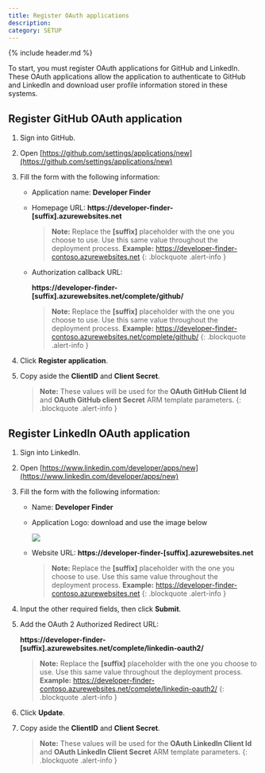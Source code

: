 ```yaml
---
title: Register OAuth applications
description:
category: SETUP
---
```


{% include header.md %}

To start, you must register OAuth applications for GitHub and LinkedIn. These OAuth applications allow the application to authenticate to GitHub and LinkedIn and download user profile information stored in these systems.

## Register GitHub OAuth application

1. Sign into GitHub.
2. Open [https://github.com/settings/applications/new](https://github.com/settings/applications/new)
3. Fill the form with the following information:

   * Application name: **Developer Finder**

   * Homepage URL: **https://developer-finder-[suffix].azurewebsites.net**

      > **Note:** Replace the **[suffix]** placeholder with the one you choose to use. Use this same value throughout the deployment process.
      > **Example:**
      >   https://developer-finder-contoso.azurewebsites.net
      {: .blockquote .alert-info }

   * Authorization callback URL:

     **https://developer-finder-[suffix].azurewebsites.net/complete/github/**

     > **Note:** Replace the **[suffix]** placeholder with the one you choose to use.  Use this same value throughout the deployment process.
     > **Example:**
     >   https://developer-finder-contoso.azurewebsites.net/complete/github/
     {: .blockquote .alert-info }

4. Click **Register application**.
5. Copy aside the **ClientID** and **Client Secret**.

   > **Note:** These values will be used for the **OAuth GitHub Client Id** and **OAuth GitHub client Secret** ARM template parameters.
   {: .blockquote .alert-info }

## Register LinkedIn OAuth application

1. Sign into LinkedIn.

2. Open [https://www.linkedin.com/developer/apps/new](https://www.linkedin.com/developer/apps/new)

3. Fill the form with the following information:

   * Name: **Developer Finder**

   * Application Logo: download and use the image below

     ![]({{site.baseurl}}/img/developer-finder.png)

   * Website URL: **https://developer-finder-[suffix].azurewebsites.net**
      > **Note:** Replace the **[suffix]** placeholder with the one you choose to use.  Use this same value throughout the deployment process.
      > **Example:**
      >   https://developer-finder-contoso.azurewebsites.net
      {: .blockquote .alert-info }

4. Input the other required fields, then click **Submit**.

5. Add the OAuth 2 Authorized Redirect URL: 

   **https://developer-finder-[suffix].azurewebsites.net/complete/linkedin-oauth2/**

   > **Note:** Replace the **[suffix]** placeholder with the one you choose to use.  Use this same value throughout the deployment process.
   > **Example:**
   >   https://developer-finder-contoso.azurewebsites.net/complete/linkedin-oauth2/
   {: .blockquote .alert-info }

6. Click **Update**.

7. Copy aside the **ClientID** and **Client Secret**.

   > **Note:** These values will be used for the **OAuth LinkedIn Client Id** and **OAuth LinkedIn Client Secret** ARM template parameters.
   {: .blockquote .alert-info }